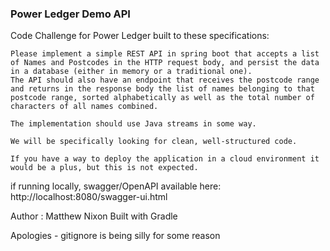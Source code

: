 ### Power Ledger Demo API

Code Challenge for Power Ledger built to these specifications:
```
Please implement a simple REST API in spring boot that accepts a list of Names and Postcodes in the HTTP request body, and persist the data in a database (either in memory or a traditional one).
The API should also have an endpoint that receives the postcode range and returns in the response body the list of names belonging to that postcode range, sorted alphabetically as well as the total number of characters of all names combined.

The implementation should use Java streams in some way.

We will be specifically looking for clean, well-structured code.

If you have a way to deploy the application in a cloud environment it would be a plus, but this is not expected.
```

if running locally, swagger/OpenAPI available here: http://localhost:8080/swagger-ui.html

Author : Matthew Nixon
Built with Gradle

Apologies - gitignore is being silly for some reason

